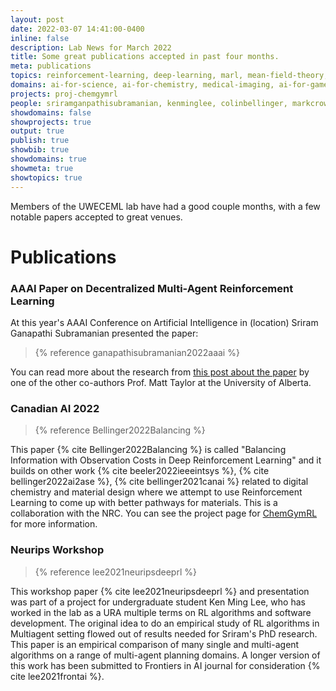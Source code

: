 ```yaml
---
layout: post
date: 2022-03-07 14:41:00-0400
inline: false
description: Lab News for March 2022
title: Some great publications accepted in past four months.
meta: publications
topics: reinforcement-learning, deep-learning, marl, mean-field-theory, ChemGymRL
domains: ai-for-science, ai-for-chemistry, medical-imaging, ai-for-games
projects: proj-chemgymrl
people: sriramganpathisubramanian, kenminglee, colinbellinger, markcrowley 
showdomains: false
showprojects: true
output: true
publish: true
showbib: true
showdomains: true
showmeta: true
showtopics: true
---
```


Members of the UWECEML lab have had a good couple months, with a few notable papers accepted to great venues. 

# Publications

### AAAI Paper on Decentralized Multi-Agent Reinforcement Learning
At this year's AAAI Conference on Artificial Intelligence in (location) Sriram Ganapathi Subramanian presented the paper:

> {% reference ganapathisubramanian2022aaai %}

You can read more about the research from [this post about the paper](https://www.ualberta.ca/science/news/2022/february/scaling-ai.html) by one of the other co-authors Prof. Matt Taylor at the University of Alberta.

### Canadian AI 2022 
> {% reference Bellinger2022Balancing %}

This paper {% cite Bellinger2022Balancing %} is called "Balancing Information with Observation Costs in Deep Reinforcement Learning" and it builds on other work {% cite beeler2022ieeeintsys %}, {% cite bellinger2022ai2ase %}, {% cite bellinger2021canai %} related to digital chemistry and material design where we attempt to use Reinforcement Learning to come up with better pathways for materials. This is a collaboration with the NRC. You can see the project page for [ChemGymRL](/chemgymrl) for more information.

### Neurips Workshop
> {% reference lee2021neuripsdeeprl %}

This workshop paper {% cite lee2021neuripsdeeprl %} and presentation was part of a project for undergraduate student Ken Ming Lee, who has worked in the lab as a URA multiple terms on RL algorithms and software development. The original idea to do an empirical study of RL algorithms in Multiagent setting flowed out of  results needed for Sriram's PhD research. This paper is an empirical comparison of many single and multi-agent algorithms on a range of multi-agent planning domains. A longer version of this work has been submitted to Frontiers in AI journal for consideration {% cite lee2021frontai %}.





